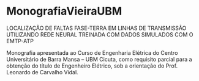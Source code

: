 # MonografiaVieiraUBM
LOCALIZAÇÃO DE FALTAS FASE-TERRA EM LINHAS DE TRANSMISSÃO UTILIZANDO REDE NEURAL TREINADA COM DADOS SIMULADOS COM O EMTP-ATP

Monografia apresentada ao Curso de Engenharia Elétrica do Centro Universitário de Barra Mansa – UBM Cicuta, como requisito parcial para a obtenção do título de Engenheiro Elétrico, sob a orientação do Prof. Leonardo de Carvalho Vidal.
